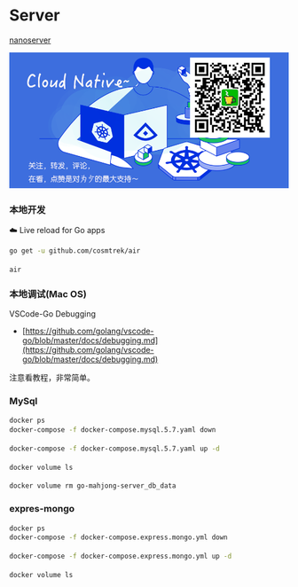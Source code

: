 # Server

[nanoserver](https://github.com/lonng/nanoserver)

![](wx-bot.png)

### 本地开发

☁️ Live reload for Go apps

```sh
go get -u github.com/cosmtrek/air

air
```

### 本地调试(Mac OS)

VSCode-Go Debugging
* [https://github.com/golang/vscode-go/blob/master/docs/debugging.md](https://github.com/golang/vscode-go/blob/master/docs/debugging.md)

注意看教程，非常简单。

### MySql

```sh
docker ps
docker-compose -f docker-compose.mysql.5.7.yaml down

docker-compose -f docker-compose.mysql.5.7.yaml up -d

docker volume ls

docker volume rm go-mahjong-server_db_data
```

### expres-mongo

```sh
docker ps
docker-compose -f docker-compose.express.mongo.yml down

docker-compose -f docker-compose.express.mongo.yml up -d

docker volume ls
```